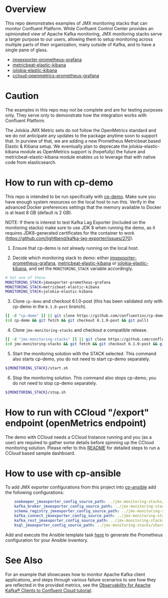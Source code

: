 # Overview

This repo demonstrates examples of JMX monitoring stacks that can monitor Confluent Platform.
While Confluent Control Center provides an opinionated view of Apache Kafka monitoring, JMX monitoring stacks serve a larger purpose to our users, allowing them to setup monitoring across multiple parts of their organization, many outside of Kafka, and to have a single pane of glass.

- [jmxexporter-prometheus-grafana](jmxexporter-prometheus-grafana)
- [metricbeat-elastic-kibana](metricbeat-elastic-kibana)
- [jolokia-elastic-kibana](jolokia-elastic-kibana)
- [ccloud-openmetrics-prometheus-grafana](ccloud-openmetrics-prometheus-grafana)
# Caution

The examples in this repo may not be complete and are for testing purposes only.
They serve only to demonstrate how the integration works with Confluent Platform.

The Jolokia JMX Metric sets do not follow the OpenMetrics standard and we do not anticipate any updates to the package anytime soon to support that.
In purview of that, we are adding a new Prometheus Metricbeat based Elastic & Kibana setup.
We eventually plan to deprecate the jolokia-elastic-kibana module as OpenMetrics support is (hopefully) the future and metricbeat-elastic-kibana module enables us to leverage that with native code from elasticsearch.


# How to run with cp-demo

This repo is intended to be run specifically with [cp-demo](https://github.com/confluentinc/cp-demo).
Make sure you have enough system resources on the local host to run this.
Verify in the advanced Docker preferences settings that the memory available to Docker is at least 8 GB (default is 2 GB).

NOTE: If there is interest to test Kafka Lag Exporter (included on the monitoring stacks) make sure to use JDK 8 when running the demo, as it requires JDK8-generated certificates for the container to work (<https://github.com/lightbend/kafka-lag-exporter/issues/270>).

1. Ensure that cp-demo is not already running on the local host.

2. Decide which monitoring stack to demo: either [jmxexporter-prometheus-grafana](jmxexporter-prometheus-grafana), [metricbeat-elastic-kibana](metricbeat-elastic-kibana) or [jolokia-elastic-kibana](jolokia-elastic-kibana), and set the `MONITORING_STACK` variable accordingly.

```bash
# Set one of these
MONITORING_STACK=jmxexporter-prometheus-grafana
MONITORING_STACK=metricbeat-elastic-kibana
MONITORING_STACK=jolokia-elastic-kibana
```

3. Clone `cp-demo` and checkout 6.1.0-post (this has been validated only with cp-demo in the `6.1.0-post` branch).

```bash
[[ -d "cp-demo" ]] || git clone https://github.com/confluentinc/cp-demo.git
(cd cp-demo && git fetch && git checkout 6.1.0-post && git pull)
```

4. Clone `jmx-monitoring-stacks` and checkout a compatible release.

```bash
[[ -d "jmx-monitoring-stacks" ]] || git clone https://github.com/confluentinc/jmx-monitoring-stacks.git
(cd jmx-monitoring-stacks && git fetch && git checkout 6.1.0-post && git pull)
```

5. Start the monitoring solution with the STACK selected. This command also starts cp-demo, you do not need to start cp-demo separately.

```bash
${MONITORING_STACK}/start.sh
```

6. Stop the monitoring solution. This command also stops cp-demo, you do not need to stop cp-demo separately.

```bash
${MONITORING_STACK}/stop.sh
```
# How to run with CCloud "/export" endpoint (openMetrics endpoint)

The demo with CCloud needs a CCloud Instance running and you (as a user) are required to gather some details before spinning up the CCloud monitoring solution. Please refer to this [README](ccloud-prometheus-grafana/README.md) for detailed steps to run a CCloud based sample dashboard.

# How to use with cp-ansible

To add JMX exporter configurations from this project into [cp-ansible](https://github.com/confluentinc/cp-ansible) add the following configurations:

```yaml
    zookeeper_jmxexporter_config_source_path: ../jmx-monitoring-stacks/shared-assets/jmx-exporter/zookeeper.yml
    kafka_broker_jmxexporter_config_source_path: ../jmx-monitoring-stacks/shared-assets/jmx-exporter/kafka_broker.yml
    schema_registry_jmxexporter_config_source_path: ../jmx-monitoring-stacks/shared-assets/jmx-exporter/confluent_schemaregistry.yml
    kafka_connect_jmxexporter_config_source_path: ../jmx-monitoring-stacks/shared-assets/jmx-exporter/kafka_connect.yml
    kafka_rest_jmxexporter_config_source_path: ../jmx-monitoring-stacks/shared-assets/jmx-exporter/confluent_rest.yml
    ksql_jmxexporter_config_source_path: ../jmx-monitoring-stacks/shared-assets/jmx-exporter/confluent_ksql.yml
```

Add and execute the Ansible template task [here](jmxexporter-prometheus-grafana/cp-ansible/prometheus-config.yml) to generate the Prometheus configuration for your Ansible inventory.

# See Also

For an example that showcases how to monitor Apache Kafka client applications, and steps through various failure scenarios to see how they are reflected in the provided metrics, see the [Observability for Apache Kafka® Clients to Confluent Cloud tutorial](https://docs.confluent.io/platform/current/tutorials/examples/ccloud-observability/docs/observability-overview.html).
